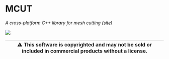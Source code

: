 # MCUT

_A cross-platform C++ library for mesh cutting ([site](https://cutdigital.github.io/mcut.github.io/.))_

![](https://github.com/cutdigital/mcut.github.io/blob/master/docs/media/repo-teaser/github-teaser.png?raw=true)

|:warning: This software is copyrighted and may not be sold or included in commercial products without a license. |
| --- |
